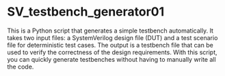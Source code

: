 # SV_testbench_generator01

This is a Python script that generates a simple testbench automatically. It takes two input files: a SystemVerilog design file (DUT) and a test scenario file for deterministic test cases. The output is a testbench file that can be used to verify the correctness of the design requirements. With this script, you can quickly generate testbenches without having to manually write all the code.
